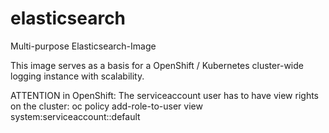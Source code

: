 # elasticsearch
Multi-purpose Elasticsearch-Image

This image serves as a basis for a OpenShift / Kubernetes cluster-wide logging instance with scalability.

ATTENTION in OpenShift:
The serviceaccount user has to have view rights on the cluster:
oc policy add-role-to-user view system:serviceaccount:<namespace>:default
